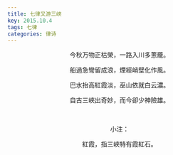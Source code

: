 ```yaml
---
title: 七律又游三峽
key: 2015.10.4
tags: 七律
categories: 律诗
---
```


<p align="center">今秋万物正枯榮，一路入川多蔥蘢。
</p>
<p align="center">船過急彎留成浪，煙經峭壁化作風。
</p>
<p align="center">巴水抬高紅霞淡，巫山依就白云濃。
</p>
<p align="center">自古三峽出奇妙，而今卻少神險雄。
</p>
<p align="center"></br>
</p>
<p align="center">小注：
</p>
<p align="center">紅霞，指三峽特有霞紅石。
</p>
<p align="center"></br>
</p>
